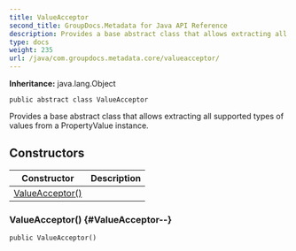 ```yaml
---
title: ValueAcceptor
second_title: GroupDocs.Metadata for Java API Reference
description: Provides a base abstract class that allows extracting all supported types of values from a PropertyValue instance.
type: docs
weight: 235
url: /java/com.groupdocs.metadata.core/valueacceptor/
---
```

**Inheritance:**
java.lang.Object
```
public abstract class ValueAcceptor
```

Provides a base abstract class that allows extracting all supported types of values from a  PropertyValue  instance.
## Constructors

| Constructor | Description |
| --- | --- |
| [ValueAcceptor()](#ValueAcceptor--) |  |
### ValueAcceptor() {#ValueAcceptor--}
```
public ValueAcceptor()
```



